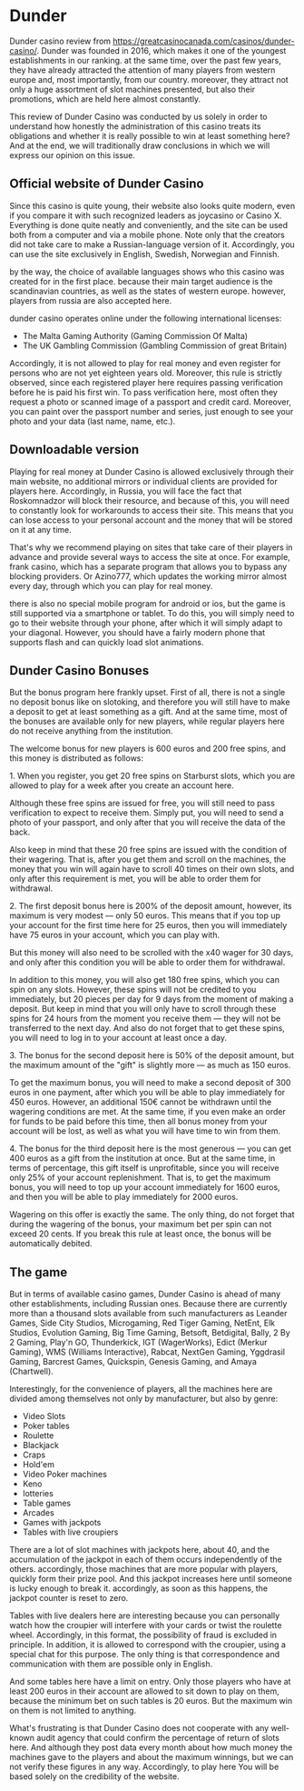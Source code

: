 <h1>Dunder</h1>

<p>Dunder&nbsp;casino review from&nbsp;<a href="https://greatcasinocanada.com/casinos/dunder-casino/" target="_blank">https://greatcasinocanada.com/casinos/dunder-casino/</a>.&nbsp;Dunder was founded in 2016, which makes it one of the youngest establishments in our ranking. at the same time, over the past few years, they have already attracted the attention of many players from western europe and, most importantly, from our country. moreover, they attract not only a huge assortment of slot machines presented, but also their promotions, which are held here almost constantly.</p>

<p>This review of Dunder Casino was conducted by us solely in order to understand how honestly the administration of this casino treats its obligations and whether it is really possible to win at least something here? And at the end, we will traditionally draw conclusions in which we will express our opinion on this issue.</p>

<h2>Official website of Dunder Casino</h2>

<p>Since this casino is quite young, their website also looks quite modern, even if you compare it with such recognized leaders as joycasino or Casino X. Everything is done quite neatly and conveniently, and the site can be used both from a computer and via a mobile phone. Note only that the creators did not take care to make a Russian-language version of it. Accordingly, you can use the site exclusively in English, Swedish, Norwegian and Finnish.</p>

<p>by the way, the choice of available languages shows who this casino was created for in the first place. because their main target audience is the scandinavian countries, as well as the states of western europe. however, players from russia are also accepted here.</p>

<p>dunder casino operates online under the following international licenses:</p>

<ul>
	<li>The Malta Gaming Authority (Gaming Commission Of Malta)</li>
	<li>The UK Gambling Commission (Gambling Commission of great Britain)</li>
</ul>

<p>Accordingly, it is not allowed to play for real money and even register for persons who are not yet eighteen years old. Moreover, this rule is strictly observed, since each registered player here requires passing verification before he is paid his first win. To pass verification here, most often they request a photo or scanned image of a passport and credit card. Moreover, you can paint over the passport number and series, just enough to see your photo and your data (last name, name, etc.).</p>

<h2>Downloadable version</h2>

<p>Playing for real money at Dunder Casino is allowed exclusively through their main website, no additional mirrors or individual clients are provided for players here. Accordingly, in Russia, you will face the fact that Roskomnadzor will block their resource, and because of this, you will need to constantly look for workarounds to access their site. This means that you can lose access to your personal account and the money that will be stored on it at any time.</p>

<p>That&#39;s why we recommend playing on sites that take care of their players in advance and provide several ways to access the site at once. For example, frank casino, which has a separate program that allows you to bypass any blocking providers. Or Azino777, which updates the working mirror almost every day, through which you can play for real money.</p>

<p>there is also no special mobile program for android or ios, but the game is still supported via a smartphone or tablet. To do this, you will simply need to go to their website through your phone, after which it will simply adapt to your diagonal. However, you should have a fairly modern phone that supports flash and can quickly load slot animations.</p>

<h2>Dunder Casino Bonuses</h2>

<p>But the bonus program here frankly upset. First of all, there is not a single no deposit bonus like on slotoking, and therefore you will still have to make a deposit to get at least something as a gift. And at the same time, most of the bonuses are available only for new players, while regular players here do not receive anything from the institution.</p>

<p>The welcome bonus for new players is 600 euros and 200 free spins, and this money is distributed as follows:</p>

<p>1. When you register, you get 20 free spins on Starburst slots, which you are allowed to play for a week after you create an account here.</p>

<p>Although these free spins are issued for free, you will still need to pass verification to expect to receive them. Simply put, you will need to send a photo of your passport, and only after that you will receive the data of the back.</p>

<p>Also keep in mind that these 20 free spins are issued with the condition of their wagering. That is, after you get them and scroll on the machines, the money that you win will again have to scroll 40 times on their own slots, and only after this requirement is met, you will be able to order them for withdrawal.</p>

<p>2. The first deposit bonus here is 200% of the deposit amount, however, its maximum is very modest &mdash; only 50 euros. This means that if you top up your account for the first time here for 25 euros, then you will immediately have 75 euros in your account, which you can play with.</p>

<p>But this money will also need to be scrolled with the x40 wager for 30 days, and only after this condition you will be able to order them for withdrawal.</p>

<p>In addition to this money, you will also get 180 free spins, which you can spin on any slots. However, these spins will not be credited to you immediately, but 20 pieces per day for 9 days from the moment of making a deposit. But keep in mind that you will only have to scroll through these spins for 24 hours from the moment you receive them &mdash; they will not be transferred to the next day. And also do not forget that to get these spins, you will need to log in to your account at least once a day.</p>

<p>3. The bonus for the second deposit here is 50% of the deposit amount, but the maximum amount of the &quot;gift&quot; is slightly more &mdash; as much as 150 euros.</p>

<p>To get the maximum bonus, you will need to make a second deposit of 300 euros in one payment, after which you will be able to play immediately for 450 euros. However, an additional 150&euro; cannot be withdrawn until the wagering conditions are met. At the same time, if you even make an order for funds to be paid before this time, then all bonus money from your account will be lost, as well as what you will have time to win from them.</p>

<p>4. The bonus for the third deposit here is the most generous &mdash; you can get 400 euros as a gift from the institution at once. But at the same time, in terms of percentage, this gift itself is unprofitable, since you will receive only 25% of your account replenishment. That is, to get the maximum bonus, you will need to top up your account immediately for 1600 euros, and then you will be able to play immediately for 2000 euros.</p>

<p>Wagering on this offer is exactly the same. The only thing, do not forget that during the wagering of the bonus, your maximum bet per spin can not exceed 20 cents. If you break this rule at least once, the bonus will be automatically debited.</p>

<h2>The game</h2>

<p>But in terms of available casino games, Dunder Casino is ahead of many other establishments, including Russian ones. Because there are currently more than a thousand slots available from such manufacturers as Leander Games, Side City Studios, Microgaming, Red Tiger Gaming, NetEnt, Elk Studios, Evolution Gaming, Big Time Gaming, Betsoft, Betdigital, Bally, 2 By 2 Gaming, Play&#39;n GO, Thunderkick, IGT (WagerWorks), Edict (Merkur Gaming), WMS (Williams Interactive), Rabcat, NextGen Gaming, Yggdrasil Gaming, Barcrest Games, Quickspin, Genesis Gaming, and Amaya (Chartwell).</p>

<p>Interestingly, for the convenience of players, all the machines here are divided among themselves not only by manufacturer, but also by genre:</p>

<ul>
	<li>Video Slots</li>
	<li>Poker tables</li>
	<li>Roulette</li>
	<li>Blackjack</li>
	<li>Craps</li>
	<li>Hold&#39;em</li>
	<li>Video Poker machines</li>
	<li>Keno</li>
	<li>lotteries</li>
	<li>Table games</li>
	<li>Arcades</li>
	<li>Games with jackpots</li>
	<li>Tables with live croupiers</li>
</ul>

<p>There are a lot of slot machines with jackpots here, about 40, and the accumulation of the jackpot in each of them occurs independently of the others. accordingly, those machines that are more popular with players, quickly form their prize pool. And this jackpot increases here until someone is lucky enough to break it. accordingly, as soon as this happens, the jackpot counter is reset to zero.</p>

<p>Tables with live dealers here are interesting because you can personally watch how the croupier will interfere with your cards or twist the roulette wheel. Accordingly, in this format, the possibility of fraud is excluded in principle. In addition, it is allowed to correspond with the croupier, using a special chat for this purpose. The only thing is that correspondence and communication with them are possible only in English.</p>

<p>And some tables here have a limit on entry. Only those players who have at least 200 euros in their account are allowed to sit down to play on them, because the minimum bet on such tables is 20 euros. But the maximum win on them is not limited to anything.</p>

<p>What&#39;s frustrating is that Dunder Casino does not cooperate with any well-known audit agency that could confirm the percentage of return of slots here. And although they post data every month about how much money the machines gave to the players and about the maximum winnings, but we can not verify these figures in any way. Accordingly, to play here You will be based solely on the credibility of the website.</p>
